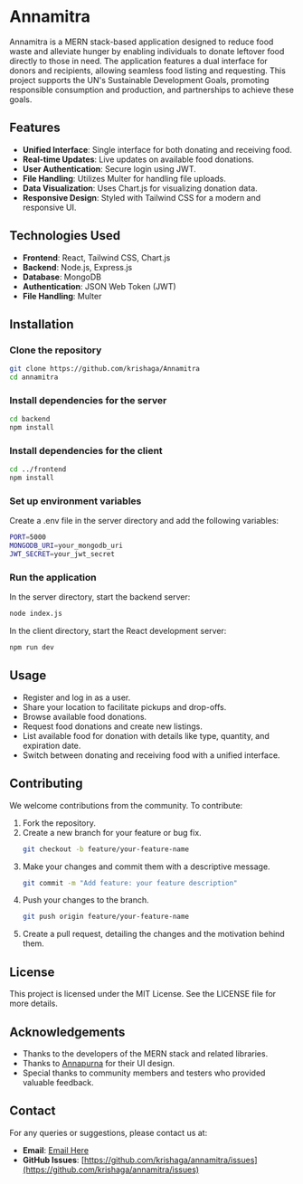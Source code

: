 # Annamitra

Annamitra is a MERN stack-based application designed to reduce food waste and alleviate hunger by enabling individuals to donate leftover food directly to those in need. The application features a dual interface for donors and recipients, allowing seamless food listing and requesting. This project supports the UN's Sustainable Development Goals, promoting responsible consumption and production, and partnerships to achieve these goals.

## Features
- **Unified Interface**: Single interface for both donating and receiving food.
- **Real-time Updates**: Live updates on available food donations.
- **User Authentication**: Secure login using JWT.
- **File Handling**: Utilizes Multer for handling file uploads.
- **Data Visualization**: Uses Chart.js for visualizing donation data.
- **Responsive Design**: Styled with Tailwind CSS for a modern and responsive UI.

## Technologies Used
- **Frontend**: React, Tailwind CSS, Chart.js
- **Backend**: Node.js, Express.js
- **Database**: MongoDB
- **Authentication**: JSON Web Token (JWT)
- **File Handling**: Multer

## Installation

### Clone the repository
```bash
git clone https://github.com/krishaga/Annamitra
cd annamitra
```
### Install dependencies for the server
```bash
cd backend
npm install
```
### Install dependencies for the client
```bash
cd ../frontend
npm install
```
### Set up environment variables
Create a .env file in the server directory and add the following variables:
```bash
PORT=5000
MONGODB_URI=your_mongodb_uri
JWT_SECRET=your_jwt_secret
```
### Run the application
In the server directory, start the backend server:
```bash
node index.js
```
In the client directory, start the React development server:
```bash
npm run dev
```

## Usage

- Register and log in as a user.
- Share your location to facilitate pickups and drop-offs.
- Browse available food donations.
- Request food donations and create new listings.
- List available food for donation with details like type, quantity, and expiration date.
- Switch between donating and receiving food with a unified interface.

## Contributing
We welcome contributions from the community. To contribute:
1. Fork the repository.
2. Create a new branch for your feature or bug fix.
    ```bash
    git checkout -b feature/your-feature-name
    ```
3. Make your changes and commit them with a descriptive message.
    ```bash
    git commit -m "Add feature: your feature description"
    ```
4. Push your changes to the branch.
    ```bash
    git push origin feature/your-feature-name
    ```
5. Create a pull request, detailing the changes and the motivation behind them.

## License
This project is licensed under the MIT License. See the LICENSE file for more details.

## Acknowledgements
- Thanks to the developers of the MERN stack and related libraries.
- Thanks to [Annapurna](https://devfolio.co/projects/annapurna-de9f) for their UI design.
- Special thanks to community members and testers who provided valuable feedback.

## Contact
For any queries or suggestions, please contact us at:

- **Email**: [Email Here](krishagarwal0716@gmail.com)
- **GitHub Issues**: [https://github.com/krishaga/annamitra/issues](https://github.com/krishaga/annamitra/issues)
